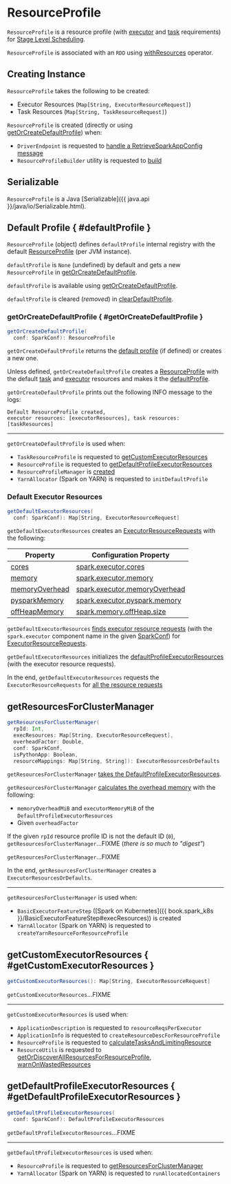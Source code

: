 # ResourceProfile

`ResourceProfile` is a resource profile (with [executor](#executorResources) and [task](#taskResources) requirements) for [Stage Level Scheduling](index.md).

`ResourceProfile` is associated with an `RDD` using [withResources](../rdd/RDD.md#withResources) operator.

## Creating Instance

`ResourceProfile` takes the following to be created:

* <span id="executorResources"> Executor Resources (`Map[String, ExecutorResourceRequest]`)
* <span id="taskResources"> Task Resources (`Map[String, TaskResourceRequest]`)

`ResourceProfile` is created (directly or using [getOrCreateDefaultProfile](#getOrCreateDefaultProfile)) when:

* `DriverEndpoint` is requested to [handle a RetrieveSparkAppConfig message](../scheduler/DriverEndpoint.md#RetrieveSparkAppConfig)
* `ResourceProfileBuilder` utility is requested to [build](ResourceProfileBuilder.md#build)

## Serializable

`ResourceProfile` is a Java [Serializable]({{ java.api }}/java/io/Serializable.html).

## Default Profile { #defaultProfile }

`ResourceProfile` (object) defines `defaultProfile` internal registry with the default [ResourceProfile](ResourceProfile.md) (per JVM instance).

`defaultProfile` is `None` (undefined) by default and gets a new `ResourceProfile` in [getOrCreateDefaultProfile](#getOrCreateDefaultProfile).

`defaultProfile` is available using [getOrCreateDefaultProfile](#getOrCreateDefaultProfile).

`defaultProfile` is cleared (_removed_) in [clearDefaultProfile](#clearDefaultProfile).

### getOrCreateDefaultProfile { #getOrCreateDefaultProfile }

```scala
getOrCreateDefaultProfile(
  conf: SparkConf): ResourceProfile
```

`getOrCreateDefaultProfile` returns the [default profile](#defaultProfile) (if defined) or creates a new one.

Unless defined, `getOrCreateDefaultProfile` creates a [ResourceProfile](#creating-instance) with the default [task](#getDefaultTaskResources) and [executor](#getDefaultExecutorResources) resources and makes it the [defaultProfile](#defaultProfile).

`getOrCreateDefaultProfile` prints out the following INFO message to the logs:

```text
Default ResourceProfile created,
executor resources: [executorResources], task resources: [taskResources]
```

---

`getOrCreateDefaultProfile` is used when:

* `TaskResourceProfile` is requested to [getCustomExecutorResources](TaskResourceProfile.md#getCustomExecutorResources)
* `ResourceProfile` is requested to [getDefaultProfileExecutorResources](#getDefaultProfileExecutorResources)
* `ResourceProfileManager` is [created](ResourceProfileManager.md#defaultProfile)
* `YarnAllocator` (Spark on YARN) is requested to `initDefaultProfile`

### <span id="getDefaultExecutorResources"> Default Executor Resources

```scala
getDefaultExecutorResources(
  conf: SparkConf): Map[String, ExecutorResourceRequest]
```

`getDefaultExecutorResources` creates an [ExecutorResourceRequests](ExecutorResourceRequests.md) with the following:

Property | Configuration Property
---------|----------
 [cores](ExecutorResourceRequests.md#cores)   | [spark.executor.cores](../configuration-properties.md#spark.executor.cores)
 [memory](ExecutorResourceRequests.md#memory) | [spark.executor.memory](../configuration-properties.md#spark.executor.memory)
 [memoryOverhead](ExecutorResourceRequests.md#memoryOverhead) | [spark.executor.memoryOverhead](../configuration-properties.md#spark.executor.memoryOverhead)
 [pysparkMemory](ExecutorResourceRequests.md#pysparkMemory)   | [spark.executor.pyspark.memory](../configuration-properties.md#spark.executor.pyspark.memory)
 [offHeapMemory](ExecutorResourceRequests.md#offHeapMemory)   | [spark.memory.offHeap.size](../Utils.md#executorOffHeapMemorySizeAsMb)

`getDefaultExecutorResources` [finds executor resource requests](ResourceUtils.md#parseAllResourceRequests) (with the `spark.executor` component name in the given [SparkConf](../SparkConf.md)) for [ExecutorResourceRequests](ExecutorResourceRequests.md#resource).

`getDefaultExecutorResources` initializes the [defaultProfileExecutorResources](#defaultProfileExecutorResources) (with the executor resource requests).

In the end, `getDefaultExecutorResources` requests the `ExecutorResourceRequests` for [all the resource requests](ExecutorResourceRequests.md#requests)

## <span id="getResourcesForClusterManager"> getResourcesForClusterManager

```scala
getResourcesForClusterManager(
  rpId: Int,
  execResources: Map[String, ExecutorResourceRequest],
  overheadFactor: Double,
  conf: SparkConf,
  isPythonApp: Boolean,
  resourceMappings: Map[String, String]): ExecutorResourcesOrDefaults
```

`getResourcesForClusterManager` [takes the DefaultProfileExecutorResources](#getDefaultProfileExecutorResources).

`getResourcesForClusterManager` [calculates the overhead memory](#calculateOverHeadMemory) with the following:

* `memoryOverheadMiB` and `executorMemoryMiB` of the `DefaultProfileExecutorResources`
* Given `overheadFactor`

If the given `rpId` resource profile ID is not the default ID (`0`), `getResourcesForClusterManager`...FIXME (_there is so much to "digest"_)

`getResourcesForClusterManager`...FIXME

In the end, `getResourcesForClusterManager` creates a `ExecutorResourcesOrDefaults`.

---

`getResourcesForClusterManager` is used when:

* `BasicExecutorFeatureStep` ([Spark on Kubernetes]({{ book.spark_k8s }}/BasicExecutorFeatureStep#execResources)) is created
* `YarnAllocator` (Spark on YARN) is requested to `createYarnResourceForResourceProfile`

## getCustomExecutorResources { #getCustomExecutorResources }

```scala
getCustomExecutorResources(): Map[String, ExecutorResourceRequest]
```

`getCustomExecutorResources`...FIXME

---

`getCustomExecutorResources` is used when:

* `ApplicationDescription` is requested to `resourceReqsPerExecutor`
* `ApplicationInfo` is requested to `createResourceDescForResourceProfile`
* `ResourceProfile` is requested to [calculateTasksAndLimitingResource](#calculateTasksAndLimitingResource)
* `ResourceUtils` is requested to [getOrDiscoverAllResourcesForResourceProfile](ResourceUtils.md#getOrDiscoverAllResourcesForResourceProfile), [warnOnWastedResources](ResourceUtils.md#warnOnWastedResources)

## getDefaultProfileExecutorResources { #getDefaultProfileExecutorResources }

```scala
getDefaultProfileExecutorResources(
  conf: SparkConf): DefaultProfileExecutorResources
```

`getDefaultProfileExecutorResources`...FIXME

---

`getDefaultProfileExecutorResources` is used when:

* `ResourceProfile` is requested to [getResourcesForClusterManager](#getResourcesForClusterManager)
* `YarnAllocator` (Spark on YARN) is requested to `runAllocatedContainers`
